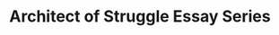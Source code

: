 ---
title: "Architect of Struggle Essay Series"
excerpt: A Gnostic Re-Interpretation of Reality’s Fabric
layout: splash
header:
  actions:
    - label: "Part 1"
      url: "https://cybercying.github.io/doc/gnosis/The_Architect_of_Struggle.html"
    - label: "Part 2"
      url: "https://cybercying.github.io/doc/gnosis/The_Architect_of_Struggle_Part2.html"
  overlay_image: /assets/images/wiseman_modern_city.jpg
---